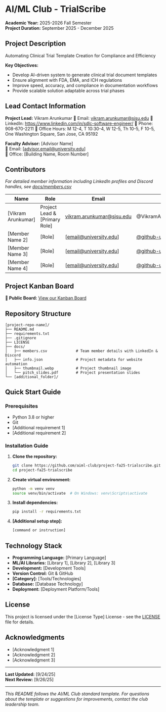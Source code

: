 # AI/ML Club - TrialScribe

**Academic Year:** 2025-2026 Fall Semester  
**Project Duration:** September 2025 - December 2025

## Project Description

Automating Clinical Trial Template Creation for Compliance and Efficiency

**Key Objectives:**
- Develop AI-driven system to generate clinical trial document templates
- Ensure alignment with FDA, EMA, and ICH regulations
- Improve speed, accuracy, and compliance in documentation workflows
- Provide scalable solution adaptable across trial phases

## Lead Contact Information

**Project Lead:** Vikram Arunkumar 
📧 Email: vikram.arunkumar@sjsu.edu 
💼 LinkedIn: https://www.linkedin.com/in/sdlc-software-engineer/
📱 Phone: 908-670-2211
🏢 Office Hours: M 12-4, T 10:30-4, W 12-5, Th 10-5, F 10-5, One Washington Square, San Jose, CA 95192

**Faculty Advisor:** [Advisor Name]  
📧 Email: [advisor.email@university.edu]  
🏢 Office: [Building Name, Room Number]

## Contributors

*For detailed member information including LinkedIn profiles and Discord handles, see [docs/members.csv](docs/members.csv)*

| Name | Role | Email | GitHub |
|------|------|-------|--------|
| [Vikram Arunkumar] | Project Lead & [Primary Role] | vikram.arunkumar@sjsu.edu | @VikramArunkumar(https://github.com/VikramArunkumar) |
| [Member Name 2] | [Role] | [email@university.edu] | [@github-username](https://github.com/username) |
| [Member Name 3] | [Role] | [email@university.edu] | [@github-username](https://github.com/username) |
| [Member Name 4] | [Role] | [email@university.edu] | [@github-username](https://github.com/username) |

## Project Kanban Board

**🔗 Public Board:** [View our Kanban Board](https://github.com/orgs/ai-ml-club-sjsu/projects/7)

## Repository Structure

```
[project-repo-name]/
├── README.md
├── requirements.txt
├── .gitignore
├── LICENSE
├── docs/
│   ├── members.csv             # Team member details with LinkedIn & Discord
│   ├── info.json               # Project metadata for website automation
│   ├── thumbnail.webp          # Project thumbnail image
│   └── pitch_slides.pdf        # Project presentation slides
└── [additional_folder]/
```

## Quick Start Guide

### Prerequisites
- Python 3.8 or higher
- Git
- [Additional requirement 1]
- [Additional requirement 2]

### Installation Guide

1. **Clone the repository:**
   ```bash
   git clone https://github.com/aiml-club/project-fa25-trialscribe.git
   cd project-fa25-trialscribe
   ```

2. **Create virtual environment:**
   ```bash
   python -m venv venv
   source venv/bin/activate  # On Windows: venv\Scripts\activate
   ```

3. **Install dependencies:**
   ```bash
   pip install -r requirements.txt
   ```

4. **[Additional setup step]:**
   ```bash
   [command or instruction]
   ```

## Technology Stack

- **Programming Language:** [Primary Language]
- **ML/AI Libraries:** [Library 1], [Library 2], [Library 3]
- **Development:** [Development Tools]
- **Version Control:** Git & GitHub
- **[Category]:** [Tools/Technologies]
- **Database:** [Database Technology]
- **Deployment:** [Deployment Platform/Tools]

## License

This project is licensed under the [License Type] License - see the [LICENSE](LICENSE) file for details.

## Acknowledgments

- [Acknowledgment 1]
- [Acknowledgment 2]
- [Acknowledgment 3]

---

**Last Updated:** [9/24/25]  
**Next Review:** [9/26/25]

---

*This README follows the AI/ML Club standard template. For questions about the template or suggestions for improvements, contact the club leadership team.*
